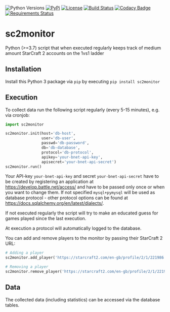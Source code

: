 ![Python Versions](https://img.shields.io/pypi/pyversions/sc2monitor.svg)
[![PyPi](https://img.shields.io/pypi/v/sc2monitor.svg)](https://pypi.org/project/sc2monitor/)
[![License](https://img.shields.io/github/license/2press/sc2monitor.svg)](https://github.com/2press/sc2monitor/blob/master/LICENSE)
[![Build Status](https://travis-ci.com/2press/sc2monitor.svg?branch=master)](https://travis-ci.com/2press/sc2monitor)
[![Codacy Badge](https://api.codacy.com/project/badge/Grade/c201266249ed4901ad2a09f1629e6229)](https://app.codacy.com/app/2press/sc2monitor?utm_source=github.com&utm_medium=referral&utm_content=2press/sc2monitor&utm_campaign=Badge_Grade_Dashboard)
[![Requirements Status](https://requires.io/github/2press/sc2monitor/requirements.svg?branch=master)](https://requires.io/github/2press/sc2monitor/requirements/?branch=master)

# sc2monitor
Python (>=3.7) script that when executed regularly keeps track of medium amount StarCraft 2 accounts on the 1vs1 ladder

## Installation
Install this Python 3 package via `pip` by executing `pip install sc2monitor`

## Execution
To collect data run the following script regularly (every 5-15 minutes), e.g. via cronjob:
```python
import sc2monitor

sc2monitor.init(host='db-host',
                user='db-user',
                passwd='db-password',
                db='db-database',
                protocol='db-protocol',
                apikey='your-bnet-api-key',
                apisecret='your-bnet-api-secret')
sc2monitor.run()
```
Your API-key `your-bnet-api-key` and secret `your-bnet-api-secret` have to be created by registering an application at <https://develop.battle.net/access/> and have to be passed only once or when you want to change them. If not specified `mysql+pymysql` will be used as database protocol - other protocol options can be found at <https://docs.sqlalchemy.org/en/latest/dialects/>.

If not executed regularly the script will try to make an educated guess for games played since the last execution.

At execution a protocol will automatically logged to the database.

You can add and remove players to the monitor by passing their StarCraft 2 URL:
```python
# Adding a player
sc2monitor.add_player('https://starcraft2.com/en-gb/profile/2/1/221986')

# Removing a player
sc2monitor.remove_player('https://starcraft2.com/en-gb/profile/2/1/221986')
```

## Data
The collected data (including statistics) can be accessed via the database tables.
